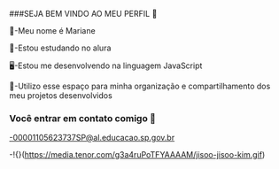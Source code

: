###SEJA BEM VINDO AO MEU PERFIL 🙂

🧚-Meu nome é Mariane 

📖-Estou estudando no alura

🖥️-Estou me desenvolvendo na linguagem JavaScript

📝-Utilizo esse espaço para minha organização e compartilhamento dos meu projetos desenvolvidos

### Você entrar em contato comigo 📧

-00001105623737SP@al.educacao.sp.gov.br

-!{}(https://media.tenor.com/g3a4ruPoTFYAAAAM/jisoo-jisoo-kim.gif)


